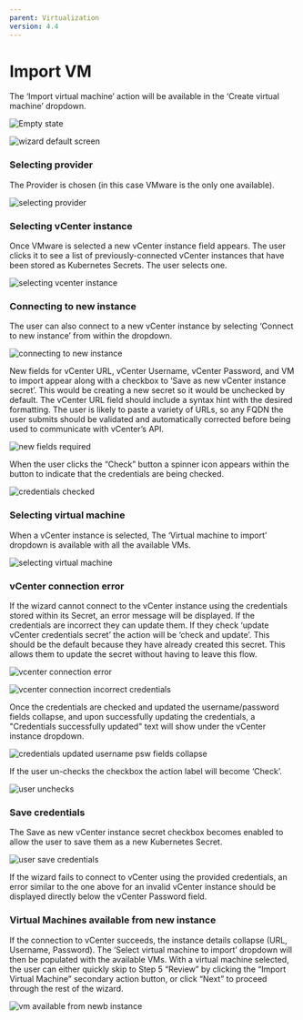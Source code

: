 ```yaml
---
parent: Virtualization
version: 4.4
---
```


# Import VM

The ‘Import virtual machine’ action will be available in the ‘Create virtual machine’ dropdown.

![Empty state](img/empty-state.png)

![wizard default screen](img/default.png)

### Selecting provider

The Provider is chosen (in this case VMware is the only one available).

![selecting provider](img/selecting-provider.png)

### Selecting vCenter instance

Once VMware is selected a new vCenter instance field appears. The user clicks it to see a list of previously-connected vCenter instances that have been stored as Kubernetes Secrets. The user selects one.

![selecting vcenter instance](img/selecting-vcenter-instance.png)

### Connecting to new instance

The user can also connect to a new vCenter instance by selecting ‘Connect to new instance’ from within the dropdown.

![connecting to new instance](img/connecting-to-new-instance.png)

New fields for vCenter URL, vCenter Username, vCenter Password, and VM to import appear along with a checkbox to ‘Save as new vCenter instance secret’. This would be creating a new secret so it would be unchecked by default.
The vCenter URL field should include a syntax hint with the desired formatting. The user is likely to paste a variety of URLs, so any FQDN the user submits should be validated and automatically corrected before being used to communicate with vCenter’s API.

![new fields required](img/new-fields-required.png)

When the user clicks the “Check” button a spinner icon appears within the button to indicate that the credentials are being checked.

![credentials checked](img/credentials-checked.png)

### Selecting virtual machine

When a vCenter instance is selected, The ‘Virtual machine to import’ dropdown is available with all the available VMs.

![selecting virtual machine](img/selecting-virtual-machine.png)

### vCenter connection error

If the wizard cannot connect to the vCenter instance using the credentials stored within its Secret, an error message will be displayed. If the credentials are incorrect they can update them. If they check ‘update vCenter credentials secret’ the action will be ‘check and update’. This should be the default because they have already created this secret. This allows them to update the secret without having to leave this flow.

![vcenter connection error](img/vcenter-connection-error.png)

![vcenter connection incorrect credentials](img/vcenter-connection-incorrect-credentials.png)

Once the credentials are checked and updated the username/password fields collapse, and upon successfully updating the credentials, a "Credentials successfully updated" text will show under the vCenter instance dropdown.

![credentials updated username psw fields collapse](img/credentials-updated-username-psw-fields-collapse.png)

If the user un-checks the checkbox the action label will become ‘Check’.

![user unchecks](img/user-unchecks.png)

### Save credentials

The Save as new vCenter instance secret checkbox becomes enabled to allow the user to save them as a new Kubernetes Secret.

![user save credentials](img/save-credentials.png)

If the wizard fails to connect to vCenter using the provided credentials, an error similar to the one above for an invalid vCenter instance should be displayed directly below the vCenter Password field.

### Virtual Machines available from new instance

If the connection to vCenter succeeds, the instance details collapse (URL, Username, Password). The ‘Select virtual machine to import’ dropdown will then be populated with the available VMs.
With a virtual machine selected, the user can either quickly skip to Step 5 “Review” by clicking the “Import Virtual Machine” secondary action button, or click “Next” to proceed through the rest of the wizard.

![vm available from newb instance](img/vm-available-from-new-instance.png)
